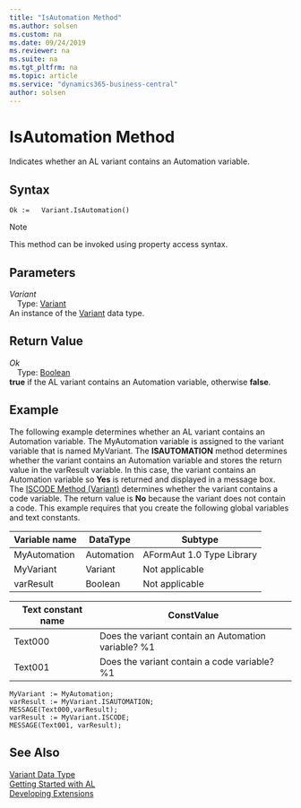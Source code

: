 ```yaml
---
title: "IsAutomation Method"
ms.author: solsen
ms.custom: na
ms.date: 09/24/2019
ms.reviewer: na
ms.suite: na
ms.tgt_pltfrm: na
ms.topic: article
ms.service: "dynamics365-business-central"
author: solsen
---
```

[//]: # (START>DO_NOT_EDIT)
[//]: # (IMPORTANT:Do not edit any of the content between here and the END>DO_NOT_EDIT.)
[//]: # (Any modifications should be made in the .xml files in the ModernDev repo.)
# IsAutomation Method
Indicates whether an AL variant contains an Automation variable.


## Syntax
```
Ok :=   Variant.IsAutomation()
```
> [!NOTE]  
> This method can be invoked using property access syntax.  

## Parameters
*Variant*  
&emsp;Type: [Variant](variant-data-type.md)  
An instance of the [Variant](variant-data-type.md) data type.  

## Return Value
*Ok*  
&emsp;Type: [Boolean](../boolean/boolean-data-type.md)  
**true** if the AL variant contains an Automation variable, otherwise **false**.  


[//]: # (IMPORTANT: END>DO_NOT_EDIT)

## Example  
 The following example determines whether an AL variant contains an Automation variable. The MyAutomation variable is assigned to the variant variable that is named MyVariant. The **ISAUTOMATION** method determines whether the variant contains an Automation variable and stores the return value in the varResult variable. In this case, the variant contains an Automation variable so **Yes** is returned and displayed in a message box. The [ISCODE Method (Variant)](../../methods/devenv-iscode-method-variant.md) determines whether the variant contains a code variable. The return value is **No** because the variant does not contain a code. This example requires that you create the following global variables and text constants.  
  
|Variable name|DataType|Subtype|  
|-------------------|--------------|-------------|  
|MyAutomation|Automation|AFormAut 1.0 Type Library|  
|MyVariant|Variant|Not applicable|  
|varResult|Boolean|Not applicable|  
  
|Text constant name|ConstValue|  
|------------------------|----------------|  
|Text000|Does the variant contain an Automation variable? %1|  
|Text001|Does the variant contain a code variable? %1|  
  
```  
MyVariant := MyAutomation;  
varResult := MyVariant.ISAUTOMATION;  
MESSAGE(Text000,varResult);  
varResult := MyVariant.ISCODE;  
MESSAGE(Text001, varResult);  
```  
  

## See Also
[Variant Data Type](variant-data-type.md)  
[Getting Started with AL](../../devenv-get-started.md)  
[Developing Extensions](../../devenv-dev-overview.md)